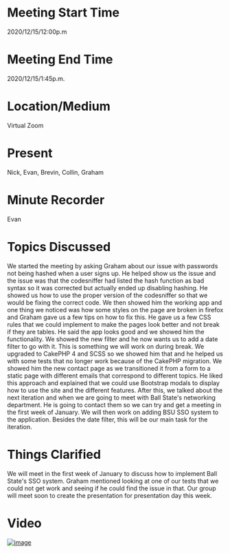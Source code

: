 # Meeting Start Time
2020/12/15/12:00p.m 

# Meeting End Time
2020/12/15/1:45p.m. 

# Location/Medium
Virtual Zoom

# Present
Nick, Evan, Brevin, Collin, Graham  

# Minute Recorder
Evan

# Topics Discussed  
We started the meeting by asking Graham about our issue with passwords not being hashed when a user signs up. He helped show us the issue and the issue was that the codesniffer had
listed the hash function as bad syntax so it was corrected but actually ended up disabling hashing. He showed us how to use the proper version of the codesniffer so that we would 
be fixing the correct code. We then showed him the working app and one thing we noticed was how some styles on the page are broken in firefox and Graham gave us a few tips on how to fix
this. He gave us a few CSS rules that we could implement to make the pages look better and not break if they are tables. He said the app looks good and we showed him the functionality.
We showed the new filter and he now wants us to add a date filter to go with it. This is something we will work on during break. We upgraded to CakePHP 4 and SCSS so we showed him that
and he helped us with some tests that no longer work because of the CakePHP migration. We showed him the new contact page as we transitioned it from a form to a static page with different
emails that correspond to different topics. He liked this approach and explained that we could use Bootstrap modals to display how to use the site and the different features. After this,
we talked about the next iteration and when we are going to meet with Ball State's networking department. He is going to contact them so we can try and get a meeting in the first week
of January. We will then work on adding BSU SSO system to the application. Besides the date filter, this will be our main task for the iteration.

# Things Clarified
We will meet in the first week of January to discuss how to implement Ball State's SSO system. Graham mentioned looking at one of our tests that we could not get work and seeing if he 
could find the issue in that. Our group will meet soon to create the presentation for presentation day this week.
# Video  
[![image](http://img.youtube.com/vi/TIQ46D8cHXI/0.jpg)](https://youtu.be/Lta4aPZXS2Q "Meeting Image")
